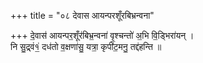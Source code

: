 +++
title = "०८ देवास आयन्परशूँरबिभ्रन्वना"

+++
दे॒वास॑ आयन्पर॒शूँर॑बिभ्र॒न्वना॑ वृ॒श्चन्तो॑ अ॒भि वि॒ड्भिरा॑यन् ।  
नि सु॒द्र्वं१॒॑ दध॑तो व॒क्षणा॑सु॒ यत्रा॒ कृपी॑ट॒मनु॒ तद्द॑हन्ति ॥
